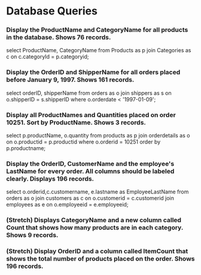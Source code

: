 # Database Queries

### Display the ProductName and CategoryName for all products in the database. Shows 76 records.

select ProductName, CategoryName
from Products as p
join Categories as c
on c.categoryId = p.categoryid;

### Display the OrderID and ShipperName for all orders placed before January 9, 1997. Shows 161 records.

select orderID, shipperName
from orders as o
join shippers as s
on o.shipperID = s.shipperID
where o.orderdate < '1997-01-09';

### Display all ProductNames and Quantities placed on order 10251. Sort by ProductName. Shows 3 records.

select p.productName, o.quantity
from products as p
join orderdetails as o
on o.productid = p.productid
where o.orderid = 10251
order by p.productname;

### Display the OrderID, CustomerName and the employee's LastName for every order. All columns should be labeled clearly. Displays 196 records.

select o.orderid,c.customername, e.lastname as EmployeeLastName
from orders as o
join customers as c
on o.customerid = c.customerid
join employees as e
on o.employeeid = e.employeeid;

### (Stretch)  Displays CategoryName and a new column called Count that shows how many products are in each category. Shows 9 records.

### (Stretch) Display OrderID and a  column called ItemCount that shows the total number of products placed on the order. Shows 196 records. 